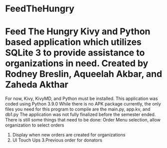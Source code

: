 # FeedTheHungry
# Feed The Hungry Kivy and Python based application which utilizes SQLite 3 to provide assistance to organizations in need. Created by Rodney Breslin, Aqueelah Akbar, and Zaheda Akthar
 For now, Kivy, KivyMD, and Python must be installed. This application was coded using Python 3.9.0
 While there is no APK package currently, the only files you need for this program to compile are the main.py, app.kv, and db1.py
The application was not fully finalized before the semester ended. There is still some things that need to be done: 
Order Menu selection, allow organization to select orders
 1. Display when new orders are created for organizations
 2. UI Touch Ups
 3.Previous order for donators
